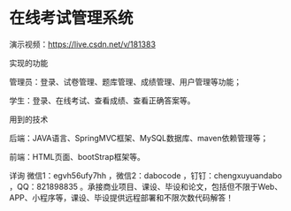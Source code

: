 # 在线考试管理系统

演示视频：https://live.csdn.net/v/181383

实现的功能

管理员：登录、试卷管理、题库管理、成绩管理、用户管理等功能；

学生：登录、在线考试、查看成绩、查看正确答案等。

用到的技术

后端：JAVA语言、SpringMVC框架、MySQL数据库、maven依赖管理等；

前端：HTML页面、bootStrap框架等。

详询 微信1：egvh56ufy7hh ，微信2：dabocode ，钉钉：chengxuyuandabo ，QQ：821898835 。承接商业项目、课设、毕设和论文，包括但不限于Web、APP、小程序等，课设、毕设提供远程部署和不限次数代码解答！
